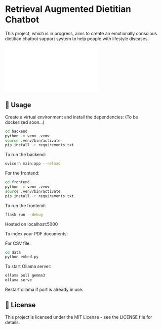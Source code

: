 # Retrieval Augmented Dietitian Chatbot 

This project, which is in progress, aims to create an emotionally conscious dietitian chatbot support system to help people with lifestyle diseases. 

![Architecture](./Phase2.drawio.pdf)

## 🚀 Usage

Create a virtual environment and install the dependencies: (To be dockerized soon...)

```bash
cd backend
python -m venv .venv
source .venv/bin/activate
pip install -r requirements.txt
```
To run the backend:
```bash
uvicorn main:app --reload 
```

For the frontend:
```bash
cd frontend
python -m venv .venv
source .venv/bin/activate
pip install -r requirements.txt
```

To run the frontend:
```bash
flask run --debug 
```
Hosted on localhost:5000

To index your PDF documents:

For CSV file:
```bash
cd data 
python embed.py
```

To start Ollama server:
```bash
ollama pull gemma3
ollama serve
```
Restart ollama if port is already in use.


## 📝 License

This project is licensed under the MIT License - see the LICENSE file for details.



 
